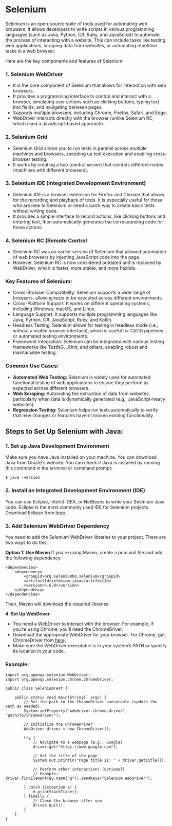 # Selenium

Selenium is an open-source suite of tools used for automating web browsers. It allows developers to write scripts in various programming languages (such as Java, Python, C#, Ruby, and JavaScript) to automate the process of interacting with a website. This can include tasks like testing web applications, scraping data from websites, or automating repetitive tasks in a web browser.


Here are the key components and features of Selenium:
### **1. Selenium WebDriver**

- It is the core component of Selenium that allows for interaction with web browsers. <br>
- It provides a programming interface to control and interact with a browser, simulating user actions such as clicking buttons, typing text into fields, and navigating between pages. <br>
- Supports multiple browsers, including Chrome, Firefox, Safari, and Edge. <br>
- WebDriver interacts directly with the browser (unlike Selenium RC, which used a JavaScript-based approach). <br>


### **2. Selenium Grid**

- Selenium Grid allows you to run tests in parallel across multiple machines and browsers, speeding up test execution and enabling cross-browser testing. <br>
- It works by creating a hub (central server) that controls different nodes (machines with different browsers). <br>


### **3. Selenium IDE (Integrated Development Environment)**

- Selenium IDE is a browser extension for Firefox and Chrome that allows for the recording and playback of tests. It is especially useful for those who are new to Selenium or need a quick way to create basic tests without writing code. <br>
- It provides a simple interface to record actions, like clicking buttons and entering text, then automatically generates the corresponding code for those actions. <br>

### **4. Selenium RC (Remote Control**

- Selenium RC was an earlier version of Selenium that allowed automation of web browsers by injecting JavaScript code into the page.
- However, Selenium RC is now considered outdated and is replaced by WebDriver, which is faster, more stable, and more flexible.

### Key Features of Selenium:
- Cross-Browser Compatibility: Selenium supports a wide range of browsers, allowing tests to be executed across different environments. <br>
- Cross-Platform Support: It works on different operating systems, including Windows, macOS, and Linux. <br>
- Language Support: It supports multiple programming languages like Java, Python, C#, JavaScript, Ruby, and Kotlin. <br>
- Headless Testing: Selenium allows for testing in headless mode (i.e., without a visible browser interface), which is useful for CI/CD pipelines or automated testing environments. <br>
- Framework Integration: Selenium can be integrated with various testing frameworks like TestNG, JUnit, and others, enabling robust and maintainable testing. <br>


### Common Use Cases:
- **Automated Web Testing:** Selenium is widely used for automated functional testing of web applications to ensure they perform as expected across different browsers. <br>
- **Web Scraping:** Automating the extraction of data from websites, particularly when data is dynamically generated (e.g., JavaScript-heavy websites). <br>
- **Regression Testing:** Selenium helps run tests automatically to verify that new changes or features haven't broken existing functionality. <br>


## **Steps to Set Up Selenium with Java:**
### **1. Set up Java Development Environment**
Make sure you have Java installed on your machine. You can download Java from Oracle's website.
You can check if Java is installed by running this command in the terminal or command prompt:
```
$ java -version
```


### **2. Install an Integrated Development Environment (IDE)**
You can use Eclipse, IntelliJ IDEA, or NetBeans to write your Selenium Java code. Eclipse is the most commonly used IDE for Selenium projects.
Download Eclipse from [here](https://www.eclipse.org/downloads/ "here").

### **3. Add Selenium WebDriver Dependency**
You need to add the Selenium WebDriver libraries to your project. There are two ways to do this:

**Option 1: Use Maven**
If you're using Maven, create a pom.xml file and add the following dependency:
```
<dependencies>
    <dependency>
        <groupId>org.seleniumhq.selenium</groupId>
        <artifactId>selenium-java</artifactId>
        <version>4.6.0</version>
    </dependency>
</dependencies>
```

Then, Maven will download the required libraries.


**4. Set Up WebDriver**
- You need a WebDriver to interact with the browser. For example, if you're using Chrome, you'll need the ChromeDriver.
- Download the appropriate WebDriver for your browser. For Chrome, get ChromeDriver from [here](https://googlechromelabs.github.io/chrome-for-testing/ "here").
- Make sure the WebDriver executable is in your system’s PATH or specify its location in your code.

### **Example:**
```
import org.openqa.selenium.WebDriver;
import org.openqa.selenium.chrome.ChromeDriver;

public class SeleniumTest {

    public static void main(String[] args) {
        // Set the path to the ChromeDriver executable (update the path as needed)
        System.setProperty("webdriver.chrome.driver", "path/to/chromedriver");

        // Initialize the ChromeDriver
        WebDriver driver = new ChromeDriver();

        try {
            // Navigate to a webpage (e.g., Google)
            driver.get("https://www.google.com");

            // Get the title of the page
            System.out.println("Page title is: " + driver.getTitle());

            // Perform other interactions (optional)
            // Example: driver.findElement(By.name("q")).sendKeys("Selenium WebDriver");

        } catch (Exception e) {
            e.printStackTrace();
        } finally {
            // Close the browser after use
            driver.quit();
        }
    }
}

```

